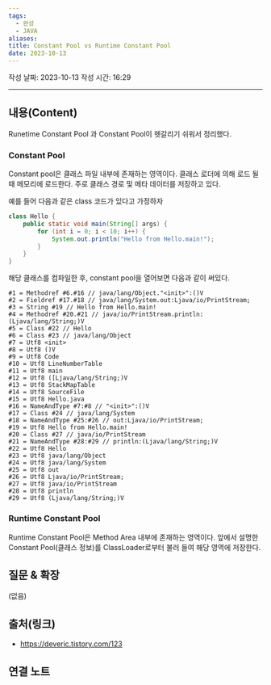 ```yaml
---
tags:
  - 완성
  - JAVA
aliases: 
title: Constant Pool vs Runtime Constant Pool
date: 2023-10-13
---
```

작성 날짜: 2023-10-13
작성 시간: 16:29


----
## 내용(Content)
Runetime Constant Pool 과 Constant Pool이 헷갈리기 쉬워서 정리했다.

### Constant Pool
Constant pool은 클래스 파일 내부에 존재하는 영역이다. 클래스 로더에 의해 로드 될 때 메모리에 로드한다. 주로 클래스 경로 및 메타 데이터를 저장하고 있다.

예를 들어 다음과 같은 class 코드가 있다고 가정하자
```java
class Hello {
	public static void main(String[] args) {
		for (int i = 0; i < 10; i++) {
			System.out.println("Hello from Hello.main!");
		}
	}
}
```

해당 클래스를 컴파일한 후, constant pool을 열어보면 다음과 같이 써있다.

```text
#1 = Methodref #6.#16 // java/lang/Object."<init>":()V
#2 = Fieldref #17.#18 // java/lang/System.out:Ljava/io/PrintStream;
#3 = String #19 // Hello from Hello.main! 
#4 = Methodref #20.#21 // java/io/PrintStream.println:(Ljava/lang/String;)V 
#5 = Class #22 // Hello
#6 = Class #23 // java/lang/Object 
#7 = Utf8 <init> 
#8 = Utf8 ()V 
#9 = Utf8 Code
#10 = Utf8 LineNumberTable
#11 = Utf8 main
#12 = Utf8 ([Ljava/lang/String;)V 
#13 = Utf8 StackMapTable 
#14 = Utf8 SourceFile 
#15 = Utf8 Hello.java 
#16 = NameAndType #7:#8 // "<init>":()V 
#17 = Class #24 // java/lang/System 
#18 = NameAndType #25:#26 // out:Ljava/io/PrintStream;
#19 = Utf8 Hello from Hello.main! 
#20 = Class #27 // java/io/PrintStream 
#21 = NameAndType #28:#29 // println:(Ljava/lang/String;)V
#22 = Utf8 Hello
#23 = Utf8 java/lang/Object 
#24 = Utf8 java/lang/System 
#25 = Utf8 out 
#26 = Utf8 Ljava/io/PrintStream; 
#27 = Utf8 java/io/PrintStream
#28 = Utf8 println 
#29 = Utf8 (Ljava/lang/String;)V
```


### Runtime Constant Pool

Runtime Constant Pool은 Method Area 내부에 존재하는 영역이다. 앞에서 설명한 Constant Pool(클래스 정보)를 ClassLoader로부터 불러 들여 해당 영역에 저장한다.

## 질문 & 확장

(없음)

## 출처(링크)
- https://deveric.tistory.com/123

## 연결 노트










